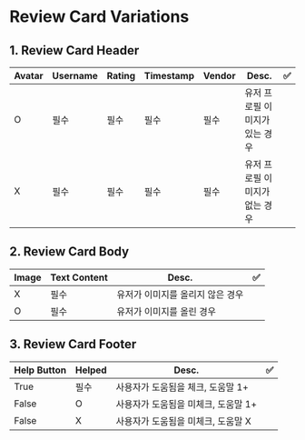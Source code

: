 # Review Card Variations

## 1. Review Card Header

| Avatar | Username | Rating | Timestamp | Vendor | Desc.                          | ✅  |
| ------ | -------- | ------ | --------- | ------ | ------------------------------ | --- |
| O      | 필수     | 필수   | 필수      | 필수   | 유저 프로필 이미지가 있는 경우 |
| X      | 필수     | 필수   | 필수      | 필수   | 유저 프로필 이미지가 없는 경우 |

## 2. Review Card Body

| Image | Text Content | Desc.                            | ✅  |
| ----- | ------------ | -------------------------------- | --- |
| X     | 필수         | 유저가 이미지를 올리지 않은 경우 |
| O     | 필수         | 유저가 이미지를 올린 경우        |

## 3. Review Card Footer

| Help Button | Helped | Desc.                               | ✅  |
| ----------- | ------ | ----------------------------------- | --- |
| True        | 필수   | 사용자가 도움됨을 체크, 도움말 1+   |
| False       | O      | 사용자가 도움됨을 미체크, 도움말 1+ |
| False       | X      | 사용자가 도움됨을 미체크, 도움말 X  |

